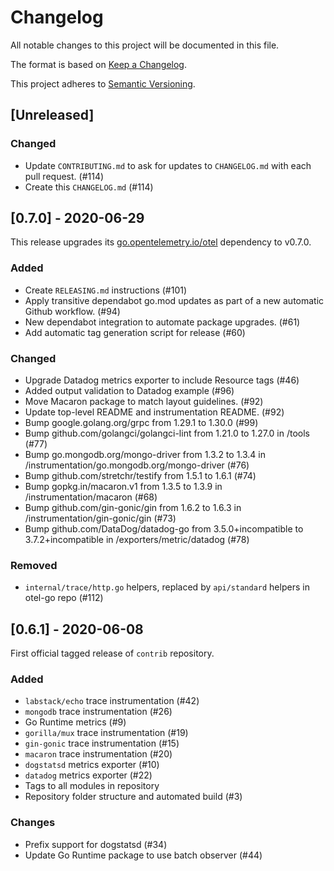 # Changelog

All notable changes to this project will be documented in this file.

The format is based on [Keep a Changelog](https://keepachangelog.com/en/1.0.0/).

This project adheres to [Semantic Versioning](https://semver.org/spec/v2.0.0.html).

## [Unreleased]

### Changed

- Update `CONTRIBUTING.md` to ask for updates to `CHANGELOG.md` with each pull request. (#114)
- Create this `CHANGELOG.md` (#114)

## [0.7.0] - 2020-06-29

This release upgrades its [go.opentelemetry.io/otel](https://github.com/open-telemetry/opentelemetry-go "Otel Github") dependency to v0.7.0.

### Added

- Create `RELEASING.md` instructions (#101)
- Apply transitive dependabot go.mod updates as part of a new automatic Github workflow. (#94)
- New dependabot integration to automate package upgrades. (#61)
- Add automatic tag generation script for release (#60)

### Changed

- Upgrade Datadog metrics exporter to include Resource tags (#46)
- Added output validation to Datadog example (#96)
- Move Macaron package to match layout guidelines. (#92)
- Update top-level README and instrumentation README. (#92)
- Bump google.golang.org/grpc from 1.29.1 to 1.30.0 (#99)
- Bump github.com/golangci/golangci-lint from 1.21.0 to 1.27.0 in /tools (#77)
- Bump go.mongodb.org/mongo-driver from 1.3.2 to 1.3.4 in /instrumentation/go.mongodb.org/mongo-driver (#76)
- Bump github.com/stretchr/testify from 1.5.1 to 1.6.1 (#74)
- Bump gopkg.in/macaron.v1 from 1.3.5 to 1.3.9 in /instrumentation/macaron (#68)
- Bump github.com/gin-gonic/gin from 1.6.2 to 1.6.3 in /instrumentation/gin-gonic/gin (#73)
- Bump github.com/DataDog/datadog-go from 3.5.0+incompatible to 3.7.2+incompatible in /exporters/metric/datadog (#78)

### Removed

- `internal/trace/http.go` helpers, replaced by `api/standard` helpers in otel-go repo (#112)

## [0.6.1] - 2020-06-08

First official tagged release of `contrib` repository.

### Added

- `labstack/echo` trace instrumentation (#42)
- `mongodb` trace instrumentation (#26)
- Go Runtime metrics (#9)
- `gorilla/mux` trace instrumentation (#19)
- `gin-gonic` trace instrumentation (#15)
- `macaron` trace instrumentation (#20)
- `dogstatsd` metrics exporter (#10)
- `datadog` metrics exporter (#22)
- Tags to all modules in repository
- Repository folder structure and automated build (#3)

### Changes

- Prefix support for dogstatsd (#34)
- Update Go Runtime package to use batch observer (#44)

